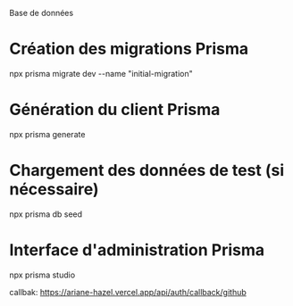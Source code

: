 Base de données
# Création des migrations Prisma
npx prisma migrate dev --name "initial-migration"

# Génération du client Prisma
npx prisma generate

# Chargement des données de test (si nécessaire)
npx prisma db seed

# Interface d'administration Prisma
npx prisma studio


callbak: https://ariane-hazel.vercel.app/api/auth/callback/github